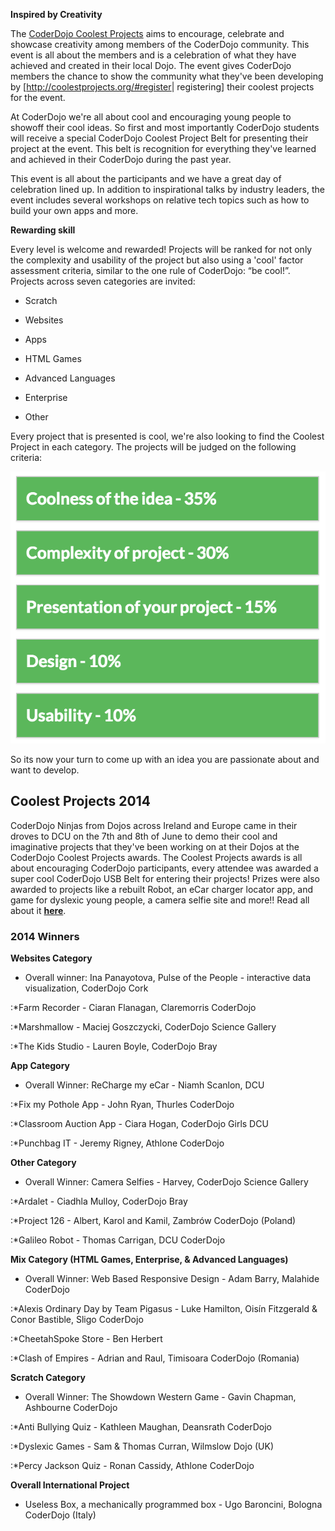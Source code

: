 **Inspired by Creativity**

The [CoderDojo Coolest Projects](http://coolestprojects.org) aims to
encourage, celebrate and showcase creativity among members of the
CoderDojo community. This event is all about the members and is a
celebration of what they have achieved and created in their local Dojo.
The event gives CoderDojo members the chance to show the community what
they've been developing by \[<http://coolestprojects.org/#register>|
registering\] their coolest projects for the event.

At CoderDojo we're all about cool and encouraging young people to
showoff their cool ideas. So first and most importantly CoderDojo
students will receive a special CoderDojo Coolest Project Belt for
presenting their project at the event. This belt is recognition for
everything they've learned and achieved in their CoderDojo during the
past year.

This event is all about the participants and we have a great day of
celebration lined up. In addition to inspirational talks by industry
leaders, the event includes several workshops on relative tech topics
such as how to build your own apps and more.

**Rewarding skill**

Every level is welcome and rewarded\! Projects will be ranked for not
only the complexity and usability of the project but also using a 'cool'
factor assessment criteria, similar to the one rule of CoderDojo: “be
cool\!”. Projects across seven categories are invited:

  - Scratch

<!-- end list -->

  - Websites

<!-- end list -->

  - Apps

<!-- end list -->

  - HTML Games

<!-- end list -->

  - Advanced Languages

<!-- end list -->

  - Enterprise

<!-- end list -->

  - Other

Every project that is presented is cool, we're also looking to find the
Coolest Project in each category. The projects will be judged on the
following criteria:

![../files/Categories.png](../files/Categories.png "../files/Categories.png")

So its now your turn to come up with an idea you are passionate about
and want to develop.

## Coolest Projects 2014

CoderDojo Ninjas from Dojos across Ireland and Europe came in their
droves to DCU on the 7th and 8th of June to demo their cool and
imaginative projects that they've been working on at their Dojos at the
CoderDojo Coolest Projects awards. The Coolest Projects awards is all
about encouraging CoderDojo participants, every attendee was awarded a
super cool CoderDojo USB Belt for entering their projects\! Prizes were
also awarded to projects like a rebuilt Robot, an eCar charger locator
app, and game for dyslexic young people, a camera selfie site and
more\!\! Read all about it
**[here](https://coderdojo.com/news/2014/06/09/young-coding-ninjas-have-the-cool-factor/)**.

### 2014 Winners

**Websites Category**

  - Overall winner: Ina Panayotova, Pulse of the People - interactive
    data visualization, CoderDojo Cork

:\*Farm Recorder - Ciaran Flanagan, Claremorris CoderDojo

:\*Marshmallow - Maciej Goszczycki, CoderDojo Science Gallery

:\*The Kids Studio - Lauren Boyle, CoderDojo Bray

**App Category**

  - Overall Winner: ReCharge my eCar - Niamh Scanlon, DCU

:\*Fix my Pothole App - John Ryan, Thurles CoderDojo

:\*Classroom Auction App - Ciara Hogan, CoderDojo Girls DCU

:\*Punchbag IT - Jeremy Rigney, Athlone CoderDojo

**Other Category**

  - Overall Winner: Camera Selfies - Harvey, CoderDojo Science Gallery

:\*Ardalet - Ciadhla Mulloy, CoderDojo Bray

:\*Project 126 - Albert, Karol and Kamil, Zambrów CoderDojo (Poland)

:\*Galileo Robot - Thomas Carrigan, DCU CoderDojo

**Mix Category (HTML Games, Enterprise, & Advanced Languages)**

  - Overall Winner: Web Based Responsive Design - Adam Barry, Malahide
    CoderDojo

:\*Alexis Ordinary Day by Team Pigasus - Luke Hamilton, Oisín Fitzgerald
& Conor Bastible, Sligo CoderDojo

:\*CheetahSpoke Store - Ben Herbert

:\*Clash of Empires - Adrian and Raul, Timisoara CoderDojo (Romania)

**Scratch Category**

  - Overall Winner: The Showdown Western Game - Gavin Chapman, Ashbourne
    CoderDojo

:\*Anti Bullying Quiz - Kathleen Maughan, Deansrath CoderDojo

:\*Dyslexic Games - Sam & Thomas Curran, Wilmslow Dojo (UK)

:\*Percy Jackson Quiz - Ronan Cassidy, Athlone CoderDojo

**Overall International Project**

  - Useless Box, a mechanically programmed box - Ugo Baroncini, Bologna
    CoderDojo (Italy)
